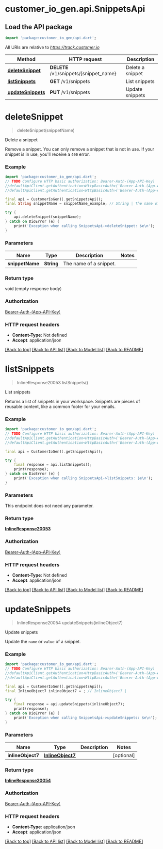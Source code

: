 # customer_io_gen.api.SnippetsApi

## Load the API package
```dart
import 'package:customer_io_gen/api.dart';
```

All URIs are relative to *https://track.customer.io*

Method | HTTP request | Description
------------- | ------------- | -------------
[**deleteSnippet**](SnippetsApi.md#deletesnippet) | **DELETE** /v1/snippets/{snippet_name} | Delete a snippet
[**listSnippets**](SnippetsApi.md#listsnippets) | **GET** /v1/snippets | List snippets
[**updateSnippets**](SnippetsApi.md#updatesnippets) | **PUT** /v1/snippets | Update snippets


# **deleteSnippet**
> deleteSnippet(snippetName)

Delete a snippet

Remove a snippet. You can only remove a snippet that is not in use. If your snippet is in use, you'll receive a `400` error.

### Example
```dart
import 'package:customer_io_gen/api.dart';
// TODO Configure HTTP basic authorization: Bearer-Auth-(App-API-Key)
//defaultApiClient.getAuthentication<HttpBasicAuth>('Bearer-Auth-(App-API-Key)').username = 'YOUR_USERNAME'
//defaultApiClient.getAuthentication<HttpBasicAuth>('Bearer-Auth-(App-API-Key)').password = 'YOUR_PASSWORD';

final api = CustomerIoGen().getSnippetsApi();
final String snippetName = snippetName_example; // String | The name of a snippet.

try {
    api.deleteSnippet(snippetName);
} catch on DioError (e) {
    print('Exception when calling SnippetsApi->deleteSnippet: $e\n');
}
```

### Parameters

Name | Type | Description  | Notes
------------- | ------------- | ------------- | -------------
 **snippetName** | **String**| The name of a snippet. | 

### Return type

void (empty response body)

### Authorization

[Bearer-Auth-(App-API-Key)](../README.md#Bearer-Auth-(App-API-Key))

### HTTP request headers

 - **Content-Type**: Not defined
 - **Accept**: application/json

[[Back to top]](#) [[Back to API list]](../README.md#documentation-for-api-endpoints) [[Back to Model list]](../README.md#documentation-for-models) [[Back to README]](../README.md)

# **listSnippets**
> InlineResponse20053 listSnippets()

List snippets

Returns a list of snippets in your workspace. Snippets are pieces of reusable content, like a common footer for your emails.

### Example
```dart
import 'package:customer_io_gen/api.dart';
// TODO Configure HTTP basic authorization: Bearer-Auth-(App-API-Key)
//defaultApiClient.getAuthentication<HttpBasicAuth>('Bearer-Auth-(App-API-Key)').username = 'YOUR_USERNAME'
//defaultApiClient.getAuthentication<HttpBasicAuth>('Bearer-Auth-(App-API-Key)').password = 'YOUR_PASSWORD';

final api = CustomerIoGen().getSnippetsApi();

try {
    final response = api.listSnippets();
    print(response);
} catch on DioError (e) {
    print('Exception when calling SnippetsApi->listSnippets: $e\n');
}
```

### Parameters
This endpoint does not need any parameter.

### Return type

[**InlineResponse20053**](InlineResponse20053.md)

### Authorization

[Bearer-Auth-(App-API-Key)](../README.md#Bearer-Auth-(App-API-Key))

### HTTP request headers

 - **Content-Type**: Not defined
 - **Accept**: application/json

[[Back to top]](#) [[Back to API list]](../README.md#documentation-for-api-endpoints) [[Back to Model list]](../README.md#documentation-for-models) [[Back to README]](../README.md)

# **updateSnippets**
> InlineResponse20054 updateSnippets(inlineObject7)

Update snippets

Update the `name` or `value` of a snippet.

### Example
```dart
import 'package:customer_io_gen/api.dart';
// TODO Configure HTTP basic authorization: Bearer-Auth-(App-API-Key)
//defaultApiClient.getAuthentication<HttpBasicAuth>('Bearer-Auth-(App-API-Key)').username = 'YOUR_USERNAME'
//defaultApiClient.getAuthentication<HttpBasicAuth>('Bearer-Auth-(App-API-Key)').password = 'YOUR_PASSWORD';

final api = CustomerIoGen().getSnippetsApi();
final InlineObject7 inlineObject7 = ; // InlineObject7 | 

try {
    final response = api.updateSnippets(inlineObject7);
    print(response);
} catch on DioError (e) {
    print('Exception when calling SnippetsApi->updateSnippets: $e\n');
}
```

### Parameters

Name | Type | Description  | Notes
------------- | ------------- | ------------- | -------------
 **inlineObject7** | [**InlineObject7**](InlineObject7.md)|  | [optional] 

### Return type

[**InlineResponse20054**](InlineResponse20054.md)

### Authorization

[Bearer-Auth-(App-API-Key)](../README.md#Bearer-Auth-(App-API-Key))

### HTTP request headers

 - **Content-Type**: application/json
 - **Accept**: application/json

[[Back to top]](#) [[Back to API list]](../README.md#documentation-for-api-endpoints) [[Back to Model list]](../README.md#documentation-for-models) [[Back to README]](../README.md)

